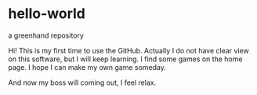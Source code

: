# hello-world
a greenhand repository

Hi! This is my first time to use the GitHub. Actually I do not have clear view on this software, but I will keep learning. I find some games on the home page. I hope I can make my own game someday.

And now my boss will coming out, I feel relax.
